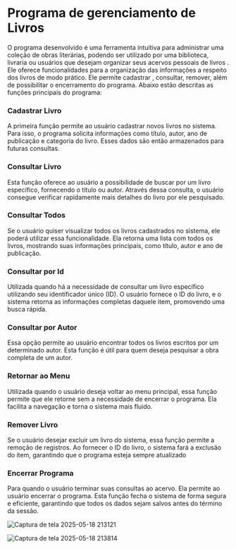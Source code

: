 # Programa de gerenciamento de Livros

O programa desenvolvido é uma ferramenta intuitiva  para administrar uma coleção de obras literárias, podendo ser utilizado por uma biblioteca, livraria ou usuários que desejam organizar seus acervos pessoais de livros . Ele oferece funcionalidades para a organização das informações a respeito dos livros de modo prático. Ele permite cadastrar , consultar, remover, além de possibilitar o encerramento do programa. Abaixo estão descritas as funções principais do programa:



### **Cadastrar Livro**

A primeira função permite ao usuário cadastrar novos livros no sistema. Para isso, o programa solicita informações como título, autor, ano de publicação e categoria do livro. Esses dados são então armazenados  para futuras consultas.

### **Consultar Livro**

Esta função oferece ao usuário a possibilidade de buscar por um livro específico, fornecendo o título ou autor. Através dessa consulta, o usuário consegue verificar rapidamente mais detalhes do livro por ele pesquisado.

### **Consultar Todos**

Se o usuário quiser visualizar todos os livros cadastrados no sistema, ele poderá utilizar essa funcionalidade. Ela retorna uma lista com todos os livros, mostrando suas informações principais, como título, autor e ano de publicação.

### **Consultar por Id**

Utilizada quando há a necessidade de consultar um livro específico utilizando seu identificador único (ID). O usuário fornece o ID do livro, e o sistema retorna as informações completas daquele item, promovendo uma busca rápida.

### **Consultar por Autor**

Essa opção permite ao usuário encontrar todos os livros escritos por um determinado autor. Esta função é útil para quem deseja pesquisar a obra completa de um autor.

###  **Retornar ao Menu**

Utilizada quando o usuário deseja voltar ao menu principal, essa função permite que ele retorne sem a necessidade de encerrar o programa. Ela facilita a navegação e torna o sistema mais fluido.

### **Remover Livro**

Se o usuário desejar excluir um livro do sistema, essa função permite a remoção de registros. Ao fornecer o ID do livro, o sistema fará a exclusão do item, garantindo que o programa esteja sempre atualizado

### **Encerrar Programa**

Para quando o usuário terminar suas consultas ao acervo.  Ela permite ao usuário encerrar o programa. Esta função fecha o sistema de forma segura e eficiente, garantindo que todos os dados sejam salvos antes do término da sessão.


![Captura de tela 2025-05-18 213121](https://github.com/user-attachments/assets/cf968f00-7c13-4ef4-8bd7-dbc94215895b)


![Captura de tela 2025-05-18 213814](https://github.com/user-attachments/assets/46c74904-aed7-4444-9d6f-5c2dedfa7354)





